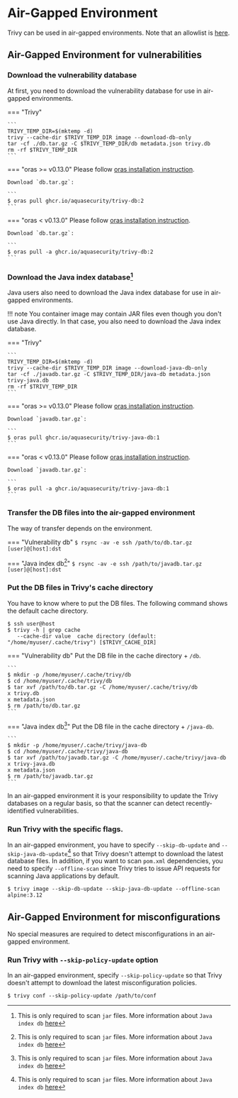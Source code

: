 # Air-Gapped Environment

Trivy can be used in air-gapped environments. Note that an allowlist is [here][allowlist].

## Air-Gapped Environment for vulnerabilities

### Download the vulnerability database
At first, you need to download the vulnerability database for use in air-gapped environments.

=== "Trivy"

    ```
    TRIVY_TEMP_DIR=$(mktemp -d)
    trivy --cache-dir $TRIVY_TEMP_DIR image --download-db-only
    tar -cf ./db.tar.gz -C $TRIVY_TEMP_DIR/db metadata.json trivy.db
    rm -rf $TRIVY_TEMP_DIR
    ```

=== "oras >= v0.13.0"
    Please follow [oras installation instruction][oras].

    Download `db.tar.gz`:

    ```
    $ oras pull ghcr.io/aquasecurity/trivy-db:2
    ```

=== "oras < v0.13.0"
    Please follow [oras installation instruction][oras].

    Download `db.tar.gz`:

    ```
    $ oras pull -a ghcr.io/aquasecurity/trivy-db:2
    ```

### Download the Java index database[^1]
Java users also need to download the Java index database for use in air-gapped environments.

!!! note
    You container image may contain JAR files even though you don't use Java directly.
    In that case, you also need to download the Java index database.

=== "Trivy"

    ```
    TRIVY_TEMP_DIR=$(mktemp -d)
    trivy --cache-dir $TRIVY_TEMP_DIR image --download-java-db-only
    tar -cf ./javadb.tar.gz -C $TRIVY_TEMP_DIR/java-db metadata.json trivy-java.db
    rm -rf $TRIVY_TEMP_DIR
    ```
=== "oras >= v0.13.0"
    Please follow [oras installation instruction][oras].

    Download `javadb.tar.gz`:

    ```
    $ oras pull ghcr.io/aquasecurity/trivy-java-db:1
    ```

=== "oras < v0.13.0"
    Please follow [oras installation instruction][oras].

    Download `javadb.tar.gz`:

    ```
    $ oras pull -a ghcr.io/aquasecurity/trivy-java-db:1
    ```


### Transfer the DB files into the air-gapped environment
The way of transfer depends on the environment.

=== "Vulnerability db"
    ```
    $ rsync -av -e ssh /path/to/db.tar.gz [user]@[host]:dst
    ```

=== "Java index db[^1]"
    ```
    $ rsync -av -e ssh /path/to/javadb.tar.gz [user]@[host]:dst
    ```

### Put the DB files in Trivy's cache directory
You have to know where to put the DB files. The following command shows the default cache directory.

```
$ ssh user@host
$ trivy -h | grep cache
   --cache-dir value  cache directory (default: "/home/myuser/.cache/trivy") [$TRIVY_CACHE_DIR]
```
=== "Vulnerability db"
    Put the DB file in the cache directory + `/db`.
    
    ```
    $ mkdir -p /home/myuser/.cache/trivy/db
    $ cd /home/myuser/.cache/trivy/db
    $ tar xvf /path/to/db.tar.gz -C /home/myuser/.cache/trivy/db
    x trivy.db
    x metadata.json
    $ rm /path/to/db.tar.gz
    ```

=== "Java index db[^1]"
    Put the DB file in the cache directory + `/java-db`.

    ```
    $ mkdir -p /home/myuser/.cache/trivy/java-db
    $ cd /home/myuser/.cache/trivy/java-db
    $ tar xvf /path/to/javadb.tar.gz -C /home/myuser/.cache/trivy/java-db
    x trivy-java.db
    x metadata.json
    $ rm /path/to/javadb.tar.gz
    ```



In an air-gapped environment it is your responsibility to update the Trivy databases on a regular basis, so that the scanner can detect recently-identified vulnerabilities. 

### Run Trivy with the specific flags.
In an air-gapped environment, you have to specify `--skip-db-update` and `--skip-java-db-update`[^1] so that Trivy doesn't attempt to download the latest database files.
In addition, if you want to scan `pom.xml` dependencies, you need to specify `--offline-scan` since Trivy tries to issue API requests for scanning Java applications by default.

```
$ trivy image --skip-db-update --skip-java-db-update --offline-scan alpine:3.12
```

## Air-Gapped Environment for misconfigurations

No special measures are required to detect misconfigurations in an air-gapped environment.

### Run Trivy with `--skip-policy-update` option
In an air-gapped environment, specify `--skip-policy-update` so that Trivy doesn't attempt to download the latest misconfiguration policies.

```
$ trivy conf --skip-policy-update /path/to/conf
```

[allowlist]: ../references/troubleshooting.md
[oras]: https://oras.land/cli/

[^1]: This is only required to scan `jar` files. More information about `Java index db` [here](../vulnerability/languages/java.md)
